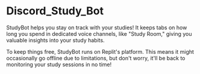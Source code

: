 # Discord_Study_Bot
StudyBot helps you stay on track with your studies! It keeps tabs on how long you spend in dedicated voice channels, like "Study Room," giving you valuable insights into your study habits.

To keep things free, StudyBot runs on Replit's platform. This means it might occasionally go offline due to limitations, but don't worry, it'll be back to monitoring your study sessions in no time!
